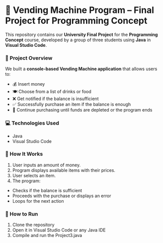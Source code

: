 # 🧃 Vending Machine Program – Final Project for Programming Concept
This repository contains our **University Final Project** for the **Programming Concept** course, developed by a group of three students using **Java** in **Visual Studio Code**.

### 📌 Project Overview
We built a **console-based Vending Machine application** that allows users to:
- 💰 Insert money
- 🍽️ Choose from a list of drinks or food
- ❌ Get notified if the balance is insufficient
- ✅ Successfully purchase an item if the balance is enough
- 🔁 Continue purchasing until funds are depleted or the program ends

### 💻 Technologies Used
- Java
- Visual Studio Code

### 🧪 How It Works
1. User inputs an amount of money.
2. Program displays available items with their prices.
3. User selects an item.
4. The program:
  - Checks if the balance is sufficient
  - Proceeds with the purchase or displays an error
  - Loops for the next action

### 🚀 How to Run
1. Clone the repository
2. Open it in Visual Studio Code or any Java IDE
3. Compile and run the Project3.java
